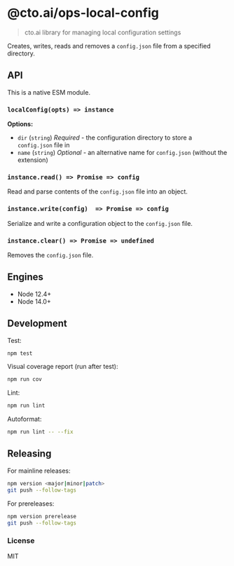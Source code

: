# @cto.ai/ops-local-config

> cto.ai library for managing local configuration settings

Creates, writes, reads and removes a `config.json` file from a specified directory.

## API

This is a native ESM module.

### `localConfig(opts) => instance`

**Options:**

* `dir` (`string`) *Required* - the configuration directory to store a `config.json` file in
* `name` (`string`) *Optional* - an alternative name for `config.json` (without the extension)


### `instance.read() => Promise => config`

Read and parse contents of the `config.json` file into an object.

### `instance.write(config)  => Promise => config`

Serialize and write a configuration object to the `config.json` file.

### `instance.clear() => Promise => undefined`

Removes the `config.json` file.

## Engines

* Node 12.4+
* Node 14.0+

## Development

Test:

```sh
npm test
```

Visual coverage report (run after test):

```sh
npm run cov
```

Lint:

```sh
npm run lint
```

Autoformat:

```sh
npm run lint -- --fix
```

## Releasing

For mainline releases:

```sh
npm version <major|minor|patch>
git push --follow-tags
```

For prereleases:

```sh
npm version prerelease
git push --follow-tags
```

### License

MIT
